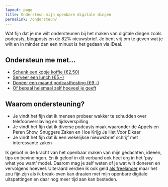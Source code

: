 ```yaml
---
layout: page
title: Ondersteun mijn openbare digitale dingen
permalink: /ondersteun/
---
```


Wat fijn dat je me wilt ondersteunen bij het maken van digitale dingen zoals podcasts, blogposts en de 82% nieuwsbrief. Je bent vrij om te geven wat je wilt en in minder dan een minuut is het gedaan via iDeal.

## Ondersteun me met…

- [Schenk een kopje koffie (€2,50)](https://bunq.me/paywhatyouwant/2,50)
- [Serveer een lunch (€5,–)](https://bunq.me/paywhatyouwant/5)
- [Doneer een maand podcasthosting (€9,-)](https://bunq.me/paywhatyouwant/9)
- [Of bepaal helemaal zelf hoeveel je geeft](https://bunq.me/paywhatyouwant)

## Waarom ondersteuning?

- Je vindt het fijn dat ik mensen probeer wakker te schudden over telefoonverslaving en tijdsverspilling
- Je vindt het fijn dat ik diverse podcasts maak waaronder de Appels en Peren Show, Snuggere Zaken en Hoe Krijg Je Het Voor Elkaar
- Je vindt het fijn dat ik een wekelijkse nieuwsbrief schrijf met interessante zaken

Ik geloof in de kracht van het openbaar maken van mijn gedachten, ideeën, tips en bevindingen. En ik geloof in dit verband ook heel erg in het 'pay what you want' model. Daarom mag je zelf weten of je wat wilt doneren en vervolgens hoeveel. Uiteraard verdien ik ook geld [als freelancer](/freelance) maar het zou fijn zijn als ik break-even kan draaien met mijn openbare digitale uitspattingen en daar nog meer tijd aan kan besteden.
